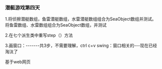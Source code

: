 ### 潜艇游戏第四天

1.将侦擦潜艇数组，鱼雷潜艇数组，水雷潜艇数组组合为SeaObject数组并测试。将鱼雷数组、水雷数组组合为SeaObject数组，并测试

2.在七个派生类中重写step（）方法

3.画窗口：-------共3步，不需要理解，ctrl c+v  swing：窗口相关的---现在已经淘汰了

基于web网页

